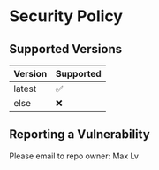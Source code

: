 # Security Policy

## Supported Versions

| Version | Supported          |
| ------- | ------------------ |
| latest  | :white_check_mark: |
| else    | :x:                |

## Reporting a Vulnerability

Please email to repo owner: Max Lv
